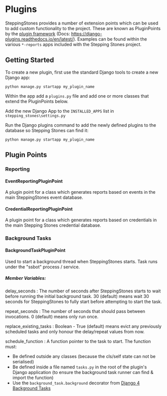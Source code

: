 # Plugins

SteppingStones provides a number of extension points which can be used to add custom functionality to the project. 
These are known as PluginPoints by the [plugin framework](https://pypi.org/project/django-plugins-bihealth/) 
(Docs: https://django-plugins.readthedocs.io/en/latest/). Examples can be found within the various `*-reports` apps 
included with the Stepping Stones project.

## Getting Started

To create a new plugin, first use the standard Django tools to create a new Django app:

```shell
python manage.py startapp my_plugin_name
```

Within the app add a `plugins.py` file and add one or more classes that extend the PluginPoints below.

Add the new Django App to the `INSTALLED_APPS` list in `stepping_stones\settings.py`

Run the Django plugins command to add the newly defined plugins to the database so Stepping Stones can find it:

```shell
python manage.py startapp my_plugin_name
```

## Plugin Points

### Reporting

#### EventReportingPluginPoint

A plugin point for a class which generates reports based on events in the main SteppingStones event database.

#### CredentialReportingPluginPoint

A plugin point for a class which generates reports based on credentials in the main Stepping Stones credential database.

### Background Tasks

#### BackgroundTaskPluginPoint

Used to start a background thread when SteppingStones starts. Task runs under the "ssbot" process / service.

##### Member Variables:

delay_seconds
: The number of seconds after SteppingStones starts to wait before running the initial background task. 30 (default)
means wait 30 seconds for SteppingStones to fully start before attempting to start the task.

repeat_seconds
: The number of seconds that should pass between invocations. 0 (default) means only run once.

replace_existing_tasks
: Boolean - True (default) means evict any previously scheduled tasks and only honour the delay/repeat values from now.

schedule_function
: A function pointer to the task to start. The function must:

* Be defined outside any classes (because the cls/self state can not be serialised)
* Be defined inside a file named `tasks.py` in the root of the plugin's Django application (to ensure the background task runner can find & import the function)
* Use the `background_task.background` decorator from [Django 4 Background Tasks](https://django4-background-tasks.readthedocs.io/en/latest/)


